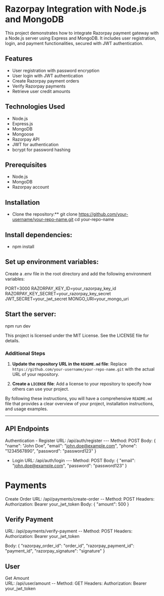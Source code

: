 # Razorpay Integration with Node.js and MongoDB       

This project demonstrates how to integrate Razorpay payment gateway with a Node.js server using Express and MongoDB. It includes user registration, login, and payment functionalities, secured with JWT authentication.  

## Features

- User registration with password encryption
- User login with JWT authentication
- Create Razorpay payment orders
- Verify Razorpay payments
- Retrieve user credit amounts

## Technologies Used

- Node.js
- Express.js
- MongoDB
- Mongoose
- Razorpay API
- JWT for authentication
- bcrypt for password hashing

## Prerequisites

- Node.js
- MongoDB
- Razorpay account

## Installation  
- Clone the repository:**
   git clone https://github.com/your-username/your-repo-name.git
   cd your-repo-name

## Install dependencies:
- npm install

## Set up environment variables:
Create a .env file in the root directory and add the following environment variables:

PORT=3000
RAZORPAY_KEY_ID=your_razorpay_key_id
RAZORPAY_KEY_SECRET=your_razorpay_key_secret
JWT_SECRET=your_jwt_secret
MONGO_URI=your_mongo_uri

## Start the server:
npm run dev


This project is licensed under the MIT License. See the LICENSE file for details.
### Additional Steps

1. **Update the repository URL in the `README.md` file**:
   Replace `https://github.com/your-username/your-repo-name.git` with the actual URL of your repository.

2. **Create a `LICENSE` file**:
   Add a license to your repository to specify how others can use your project.

By following these instructions, you will have a comprehensive `README.md` file that provides a clear overview of your project, installation instructions, and usage examples.




--------------------------------------------------------------------------------
## API Endpoints
Authentication - Register
 URL: /api/auth/register
--- Method: POST
Body:
{
  "name": "John Doe",
  "email": "john.doe@example.com",
  "phone": "1234567890",
  "password": "password123"
}

- Login
 URL: /api/auth/login
--- Method: POST
Body:
{
  "email": "john.doe@example.com",
  "password": "password123"
}

# Payments
Create Order
 URL: /api/payments/create-order
-- Method: POST
Headers: Authorization: Bearer your_jwt_token
Body:
{
  "amount": 500
}

## Verify Payment
 URL: /api/payments/verify-payment
-- Method: POST
Headers: Authorization: Bearer your_jwt_token

Body:
{
  "razorpay_order_id": "order_id",
  "razorpay_payment_id": "payment_id",
  "razorpay_signature": "signature"
}

## User
Get Amount  
 URL: /api/user/amount
-- Method: GET  Headers: Authorization: Bearer your_jwt_token







